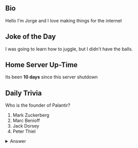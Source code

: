## Bio

Hello I'm Jorge and I love making things for the internet

## Joke of the Day

I was going to learn how to juggle, but I didn't have the balls.

## Home Server Up-Time

Its been **10 days** since this server shutdown


## Daily Trivia

Who is the founder of Palantir?
 1. Mark Zuckerberg
 2. Marc Benioff
 3. Jack Dorsey
 4. Peter Thiel

<details>
  <summary>Answer</summary>
  Peter Thiel
</details>
